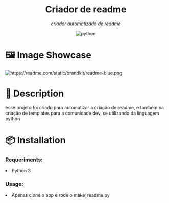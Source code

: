 

<div align="center" class="Header">

 		
<h1>Criador de readme</h1>
	

<p align="center"> <i> criador automatizado de readme </i> </p>
	
![python](https://img.shields.io/badge/python-blue.svg?style=for-the-badge&logo=python&logoColor=white)
 

</div>


<div align="left" class="Gallery">

 		
<h1>🖼️ Image Showcase</h1>
	<img src="https://readme.com/static/brandkit/readme-blue.png" alt="https://readme.com/static/brandkit/readme-blue.png" align="center">
 

</div>


<div align="left" class="FullDescription">

 		
<h1>📖 Description</h1>
		
<p>esse projeto foi criado para automatizar a criação de readme, e também na criação de templates para a comunidade dev, se utilizando da linguagem python</p>
 

</div>


<div align="left" class="Installation">

<h1>📦 Installation</h1>
		
<h3>Requeriments: </h3>
		
<li>Python 3</li>
		
<h3>Usage: </h3>
	
<li>Apenas clone o app e rode o make_readme.py</li>

</div>
